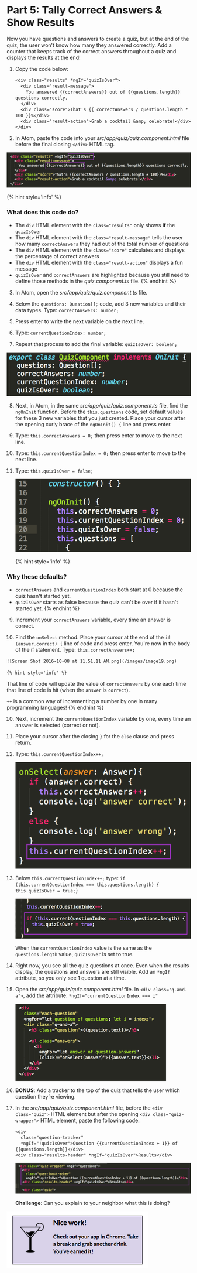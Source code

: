 # Part 5: Tally Correct Answers & Show Results

Now you have questions and answers to create a quiz, but at the end of the quiz, the user won’t know how many they answered correctly. Add a counter that keeps track of the correct answers throughout a quiz and displays the results at the end!

1.  Copy the code below:

     ```
     <div class="results" *ngIf="quizIsOver">
       <div class="result-message">
         You answered {{correctAnswers}} out of {{questions.length}} questions correctly.
       </div>
       <div class="score">That's {{ correctAnswers / questions.length * 100 }}%</div>
       <div class="result-action">Grab a cocktail &amp; celebrate!</div>
     </div>
     ```

2. In Atom, paste the code into your *src/app/quiz/quiz.component.html* file before the final closing `</div>` HTML tag.

  ![](/images/image16.png)
  
  {% hint style='info' %}
### What does this code do?
  - The `div` HTML element with the `class="results"` only shows **if** the `quizIsOver`
  - The `div` HTML element with the `class="result-message"` tells the user how many `correctAnswers` they had out of the total number of questions
  - The `div` HTML element with the `class="score"` calculates and displays the percentage of correct answers
  - The `div` HTML element with the `class="result-action"` displays a fun message
  - `quizIsOver` and `correctAnswers` are highlighted because you still need to define those methods in the _quiz.component.ts_ file.
  {% endhint %}

3.  In Atom, open the *src/app/quiz/quiz.component.ts* file.

4.  Below the `questions: Question[];` code, add 3 new variables and their data types. Type: `correctAnswers: number;` 
  
5. Press enter to write the next variable on the next line. 
  
6. Type: `currentQuestionIndex: number;`
  
7. Repeat that process to add the final variable: `quizIsOver: boolean;`

  ![](/images/image35.png)
  
8. Next, in Atom, in the same _src/app/quiz/quiz.component.ts_ file, find the `ngOnInit` function. Before the `this.questions` code, set default values for these 3 new variables that you just created. Place your cursor after the opening curly brace of the `ngOnInit() {` line and press enter. 
  
  1. Type: `this.correctAnswers = 0;` then press enter to move to the next line.
  
  2. Type: `this.currentQuestionIndex = 0;` then press enter to move to the next line.
  
  3. Type: `this.quizIsOver = false;`
  
      ![](/images/image39.png)
      
      {% hint style='info' %}
### Why these defaults?
  - `correctAnswers` and `currentQuestionIndex` both start at 0 because the quiz hasn't started yet.
  - `quizIsOver` starts as false because the quiz can't be over if it hasn't started yet.
      {% endhint %}
      
9. Increment your `correctAnswers` variable, every time an answer is correct.

  1. Find the `onSelect` method. Place your cursor at the end of the `if (answer.correct) {` line of code and press enter.  You're now in the body of the if statement. Type: `this.correctAnswers++;`
  
    ![Screen Shot 2016-10-08 at 11.51.11 AM.png](/images/image19.png)
    
    {% hint style='info' %}
That line of code will update the value of `correctAnswers` by one each time that line of code is hit (when the `answer` is `correct`). 

`++` is a common way of incrementing a number by one in many programming languages!
    {% endhint %}
      
10. Next, increment the `currentQuestionIndex` variable by one, every time an answer is selected (correct or not).

  1. Place your cursor after the closing `}` for the `else` clause and press return.  
  
  2. Type: `this.currentQuestionIndex++;`
  
      ![Screen Shot 2016-10-08 at 11.54.05 AM.png](/images/image07.png)
  
  3.  Below `this.currentQuestionIndex++;` type: `if (this.currentQuestionIndex === this.questions.length) {  this.quizIsOver = true;}`
  
      ![Screen Shot 2016-10-07 at 9.49.59 PM.png](/images/image10.png)
      
      When the `currentQuestionIndex` value is the same as the `questions.length` value, `quizIsOver` is set to true.

11.  Right now, you see all the quiz questions at once. Even when the results display, the questions and answers are still visible. Add an `*ngIf` attribute, so you only see 1 question at a time.

  1.  Open the _src/app/quiz/quiz.component.html_ file. In `<div class="q-and-a">`, add the attribute: `*ngIf="currentQuestionIndex === i"` 
  
      ![](/images/image41.gif)

12.  **BONUS**: Add a tracker to the top of the quiz that tells the user which question they’re viewing.

  1.  In the *src/app/quiz/quiz.component.html* file, before the `<div class="quiz">` HTML element but after the opening `<div class="quiz-wrapper">` HTML element, paste the following code:
  
       ```
       <div
         class="question-tracker"
         *ngIf="!quizIsOver">Question {{currentQuestionIndex + 1}} of {{questions.length}}</div>
       <div class="results-header" *ngIf="quizIsOver">Results</div>
       ```
       
       ![](/images/image40.png)
      
      **Challenge**: Can you explain to your neighbor what this is doing?

![](../images/24.png)

